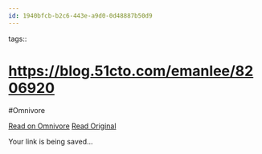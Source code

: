 ```yaml
---
id: 1940bfcb-b2c6-443e-a9d0-0d48887b50d9
---
```



tags:: 

# https://blog.51cto.com/emanlee/8206920
#Omnivore

[Read on Omnivore](https://omnivore.app/me/https-blog-51-cto-com-emanlee-8206920-1927a792287)
[Read Original](https://blog.51cto.com/emanlee/8206920)

Your link is being saved...

